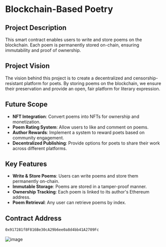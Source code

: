 # Blockchain-Based Poetry

## Project Description
This smart contract enables users to write and store poems on the blockchain. Each poem is permanently stored on-chain, ensuring immutability and proof of ownership.

## Project Vision
The vision behind this project is to create a decentralized and censorship-resistant platform for poets. By storing poems on the blockchain, we ensure their preservation and provide an open, fair platform for literary expression.

## Future Scope
- **NFT Integration**: Convert poems into NFTs for ownership and monetization.
- **Poem Rating System**: Allow users to like and comment on poems.
- **Author Rewards**: Implement a system to reward poets based on community engagement.
- **Decentralized Publishing**: Provide options for poets to share their work across different platforms.

## Key Features
- **Write & Store Poems**: Users can write poems and store them permanently on-chain.
- **Immutable Storage**: Poems are stored in a tamper-proof manner.
- **Ownership Tracking**: Each poem is linked to its author's Ethereum address.
- **Poem Retrieval**: Any user can retrieve poems by index.
## Contract Address
```sh
0x917281f8F816Be30cA29b6ee0a8d4bb41A2709Fc
```
![image](https://github.com/user-attachments/assets/644735bf-8beb-4db3-a0d9-caa782411cf7)

